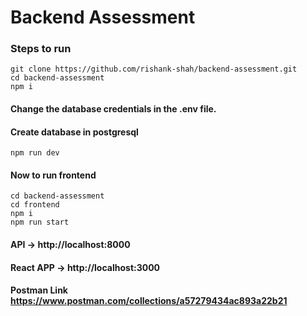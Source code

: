 # Backend Assessment

### Steps to run
```
git clone https://github.com/rishank-shah/backend-assessment.git
cd backend-assessment
npm i
```

#### Change the database credentials in the .env file.
#### Create database in postgresql

```
npm run dev
```

#### Now to run frontend
```
cd backend-assessment
cd frontend
npm i
npm run start
```

#### API -> http://localhost:8000
#### React APP -> http://localhost:3000
#### Postman Link https://www.postman.com/collections/a57279434ac893a22b21